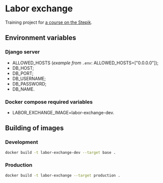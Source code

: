 # Labor exchange

Training project for [a course on the Stepik](https://stepik.org/course/63298).

## Environment variables

### Django server

* ALLOWED_HOSTS (*example from `.env`*: ALLOWED_HOSTS=["0.0.0.0"]);
* DB_HOST;
* DB_PORT;
* DB_USERNAME;
* DB_PASSWORD;
* DB_NAME.

### Docker compose required variables

* LABOR_EXCHANGE_IMAGE=labor-exchange-dev.

## Building of images

### Development

```bash
docker build -t labor-exchange-dev --target base .
```

### Production

```bash
docker build -t labor-exchange --target production .
```